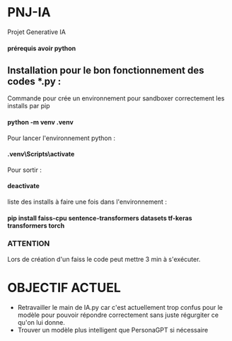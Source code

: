 # PNJ-IA

Projet Generative IA

#### prérequis avoir python

## Installation pour le bon fonctionnement des codes \*.py :

Commande pour crée un environnement pour sandboxer correctement les installs par pip

#### python -m venv .venv

Pour lancer l'environnement python :

#### .venv\Scripts\activate

Pour sortir :

#### deactivate

liste des installs à faire une fois dans l'environnement :

#### pip install faiss-cpu sentence-transformers datasets tf-keras transformers torch

### ATTENTION
Lors de création d'un faiss le code peut mettre 3 min à s'exécuter.

# OBJECTIF ACTUEL

- Retravailler le main de IA.py car c'est actuellement trop confus pour le modèle pour pouvoir répondre correctement sans juste régurgiter ce qu'on lui donne.
- Trouver un modèle plus intelligent que PersonaGPT si nécessaire
